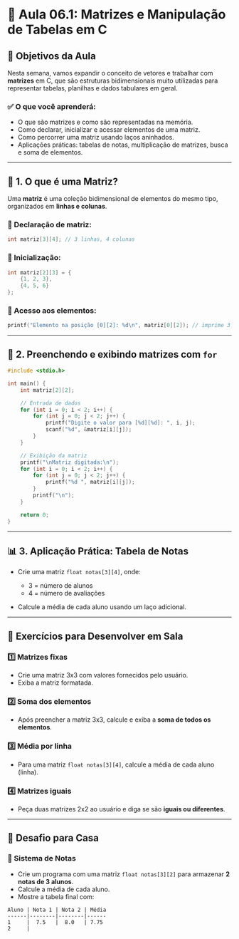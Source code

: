 # 🚀 Aula 06.1: Matrizes e Manipulação de Tabelas em C

## 📌 Objetivos da Aula
Nesta semana, vamos expandir o conceito de vetores e trabalhar com **matrizes** em C, que são estruturas bidimensionais muito utilizadas para representar tabelas, planilhas e dados tabulares em geral.

### ✅ O que você aprenderá:
- O que são matrizes e como são representadas na memória.
- Como declarar, inicializar e acessar elementos de uma matriz.
- Como percorrer uma matriz usando laços aninhados.
- Aplicações práticas: tabelas de notas, multiplicação de matrizes, busca e soma de elementos.

---

## 📖 1. O que é uma Matriz?
Uma **matriz** é uma coleção bidimensional de elementos do mesmo tipo, organizados em **linhas e colunas**.

### 📌 Declaração de matriz:
```c
int matriz[3][4]; // 3 linhas, 4 colunas
```

### 📌 Inicialização:
```c
int matriz[2][3] = {
    {1, 2, 3},
    {4, 5, 6}
};
```

### 📌 Acesso aos elementos:
```c
printf("Elemento na posição [0][2]: %d\n", matriz[0][2]); // imprime 3
```

---

## 🔄 2. Preenchendo e exibindo matrizes com `for`
```c
#include <stdio.h>

int main() {
    int matriz[2][2];

    // Entrada de dados
    for (int i = 0; i < 2; i++) {
        for (int j = 0; j < 2; j++) {
            printf("Digite o valor para [%d][%d]: ", i, j);
            scanf("%d", &matriz[i][j]);
        }
    }

    // Exibição da matriz
    printf("\nMatriz digitada:\n");
    for (int i = 0; i < 2; i++) {
        for (int j = 0; j < 2; j++) {
            printf("%d ", matriz[i][j]);
        }
        printf("\n");
    }

    return 0;
}
```

---

## 📊 3. Aplicação Prática: Tabela de Notas
- Crie uma matriz `float notas[3][4]`, onde:
  - 3 = número de alunos
  - 4 = número de avaliações

- Calcule a média de cada aluno usando um laço adicional.

---

## 📝 Exercícios para Desenvolver em Sala

### 1️⃣ Matrizes fixas
- Crie uma matriz 3x3 com valores fornecidos pelo usuário.
- Exiba a matriz formatada.

### 2️⃣ Soma dos elementos
- Após preencher a matriz 3x3, calcule e exiba a **soma de todos os elementos**.

### 3️⃣ Média por linha
- Para uma matriz `float notas[3][4]`, calcule a média de cada aluno (linha).

### 4️⃣ Matrizes iguais
- Peça duas matrizes 2x2 ao usuário e diga se são **iguais ou diferentes**.

---

## 🎯 Desafio para Casa

### 📌 Sistema de Notas
- Crie um programa com uma matriz `float notas[3][2]` para armazenar **2 notas de 3 alunos**.
- Calcule a média de cada aluno.
- Mostre a tabela final com:
```
Aluno | Nota 1 | Nota 2 | Média
------|--------|--------|------
1     |  7.5   |  8.0   | 7.75
2     |
